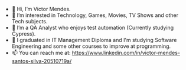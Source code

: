 - 👋 Hi, I’m Victor Mendes.
- 👀 I’m interested in Technology, Games, Movies, TV Shows and other Tech subjects.
- 🌱 I’m a QA Analyst who enjoys test automation (Currently studying Cypress).
- 💞️ I graduated in IT Management Diploma and I'm studying Software Engineering and some other courses to improve at programming.
- 📫 You can reach me at: https://www.linkedin.com/in/victor-mendes-santos-silva-20510719a/

<!---
VICTORmss13/VICTORmss13 is a ✨ special ✨ repository because its `README.md` (this file) appears on your GitHub profile.
You can click the Preview link to take a look at your changes.
--->
